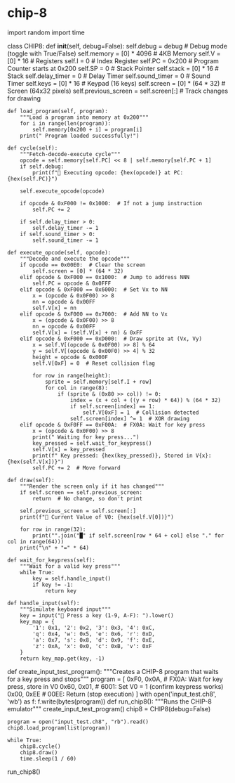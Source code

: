 # chip-8
import random
import time

class CHIP8:
    def __init__(self, debug=False):
        self.debug = debug  # Debug mode (toggle with True/False)
        self.memory = [0] * 4096  # 4KB Memory
        self.V = [0] * 16  # Registers
        self.I = 0  # Index Register
        self.PC = 0x200  # Program Counter starts at 0x200
        self.SP = 0  # Stack Pointer
        self.stack = [0] * 16  # Stack
        self.delay_timer = 0  # Delay Timer
        self.sound_timer = 0  # Sound Timer
        self.keys = [0] * 16  # Keypad (16 keys)
        self.screen = [0] * (64 * 32)  # Screen (64x32 pixels)
        self.previous_screen = self.screen[:]  # Track changes for drawing

    def load_program(self, program):
        """Load a program into memory at 0x200"""
        for i in range(len(program)):
            self.memory[0x200 + i] = program[i]
        print(" Program loaded successfully!")

    def cycle(self):
        """Fetch-decode-execute cycle"""
        opcode = self.memory[self.PC] << 8 | self.memory[self.PC + 1]
        if self.debug:
            print(f"🔹 Executing opcode: {hex(opcode)} at PC: {hex(self.PC)}")

        self.execute_opcode(opcode)

        if opcode & 0xF000 != 0x1000:  # If not a jump instruction
            self.PC += 2

        if self.delay_timer > 0:
            self.delay_timer -= 1
        if self.sound_timer > 0:
            self.sound_timer -= 1

    def execute_opcode(self, opcode):
        """Decode and execute the opcode"""
        if opcode == 0x00E0:  # Clear the screen
            self.screen = [0] * (64 * 32)
        elif opcode & 0xF000 == 0x1000:  # Jump to address NNN
            self.PC = opcode & 0x0FFF
        elif opcode & 0xF000 == 0x6000:  # Set Vx to NN
            x = (opcode & 0x0F00) >> 8
            nn = opcode & 0x00FF
            self.V[x] = nn
        elif opcode & 0xF000 == 0x7000:  # Add NN to Vx
            x = (opcode & 0x0F00) >> 8
            nn = opcode & 0x00FF
            self.V[x] = (self.V[x] + nn) & 0xFF
        elif opcode & 0xF000 == 0xD000:  # Draw sprite at (Vx, Vy)
            x = self.V[(opcode & 0x0F00) >> 8] % 64
            y = self.V[(opcode & 0x00F0) >> 4] % 32
            height = opcode & 0x000F
            self.V[0xF] = 0  # Reset collision flag

            for row in range(height):
                sprite = self.memory[self.I + row]
                for col in range(8):
                    if (sprite & (0x80 >> col)) != 0:
                        index = (x + col + ((y + row) * 64)) % (64 * 32)
                        if self.screen[index] == 1:
                            self.V[0xF] = 1  # Collision detected
                        self.screen[index] ^= 1  # XOR drawing
        elif opcode & 0xF0FF == 0xF00A:  # FX0A: Wait for key press
            x = (opcode & 0x0F00) >> 8
            print(" Waiting for key press...")
            key_pressed = self.wait_for_keypress()
            self.V[x] = key_pressed
            print(f" Key pressed: {hex(key_pressed)}, Stored in V{x}: {hex(self.V[x])}")
            self.PC += 2  # Move forward

    def draw(self):
        """Render the screen only if it has changed"""
        if self.screen == self.previous_screen:
            return  # No change, so don't print

        self.previous_screen = self.screen[:]
        print(f"📌 Current Value of V0: {hex(self.V[0])}")

        for row in range(32):
            print("".join("█" if self.screen[row * 64 + col] else "." for col in range(64)))
        print("\n" + "=" * 64)

    def wait_for_keypress(self):
        """Wait for a valid key press"""
        while True:
            key = self.handle_input()
            if key != -1:
                return key

    def handle_input(self):
        """Simulate keyboard input"""
        key = input("🔹 Press a key (1-9, A-F): ").lower()
        key_map = {
            '1': 0x1, '2': 0x2, '3': 0x3, '4': 0xC, 
            'q': 0x4, 'w': 0x5, 'e': 0x6, 'r': 0xD,
            'a': 0x7, 's': 0x8, 'd': 0x9, 'f': 0xE,
            'z': 0xA, 'x': 0x0, 'c': 0xB, 'v': 0xF
        }
        return key_map.get(key, -1)

def create_input_test_program():
    """Creates a CHIP-8 program that waits for a key press and stops"""
    program = [
        0xF0, 0x0A,    # FX0A: Wait for key press, store in V0
        0x60, 0x01,  # 6001: Set V0 = 1 (confirm keypress works)
        0x00, 0xEE   # 00EE: Return (stop execution)
    ]
    with open('input_test.ch8', 'wb') as f:
        f.write(bytes(program))
def run_chip8():
    """Runs the CHIP-8 emulator"""
    create_input_test_program()
    chip8 = CHIP8(debug=False)

    program = open("input_test.ch8", "rb").read()
    chip8.load_program(list(program))

    while True:
        chip8.cycle()
        chip8.draw()
        time.sleep(1 / 60)

run_chip8()
